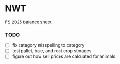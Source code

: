 # NWT
FS 2025 balance sheet

### TODO
- [ ] fix catagory misspelling to category
- [ ] test pallet, bale, and root crop storages
- [ ] figure out how sell prices are calcuated for animals
